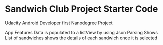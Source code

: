 # Sandwich Club Project Starter Code


Udacity Android Developer first Nanodegree Project 

App Features
Data is populated to a listView by using Json Parsing
Shows List of sandwiches
shows the details of each sandwich once it is selected
